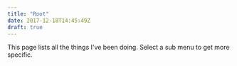 ```yaml
---
title: "Root"
date: 2017-12-18T14:45:49Z
draft: true
---
```


This page lists all the things I've been doing.
Select a sub menu to get more specific.